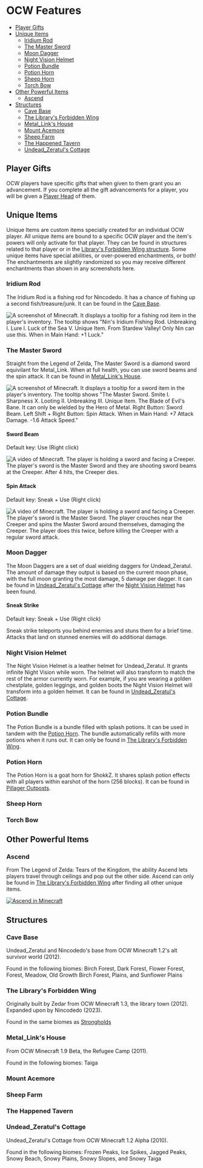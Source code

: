 # OCW Features

* [Player Gifts](#player-gifts)
* [Unique Items](#unique-items)
  * [Iridium Rod](#iridium-rod)
  * [The Master Sword](#the-master-sword)
  * [Moon Dagger](#moon-dagger)
  * [Night Vision Helmet](#night-vision-helmet)
  * [Potion Bundle](#potion-bundle)
  * [Potion Horn](#potion-horn)
  * [Sheep Horn](#sheep-horn)
  * [Torch Bow](#torch-bow)
* [Other Powerful Items](#other-powerful-items)
  * [Ascend](#ascend)
* [Structures](#structures)
  * [Cave Base](#cave-base)
  * [The Library's Forbidden Wing](#the-librarys-forbidden-wing)
  * [Metal_Link's House](#metal_links-house)
  * [Mount Acemore](#mount-acemore)
  * [Sheep Farm](#sheep-farm)
  * [The Happened Tavern](#the-happened-tavern)
  * [Undead_Zeratul's Cottage](#undead_zeratuls-cottage)

## Player Gifts

OCW players have specific gifts that when given to them grant you an advancement. If you complete all the gift advancements for a player, you will be given a [Player Head](https://minecraft.wiki/w/Player_Head#Player_skins) of them.

## Unique Items

Unique Items are custom items specially created for an individual OCW player. All unique items are bound to a specific OCW player and the item's powers will only activate for that player. They can be found in structures related to that player or in the [Library's Forbidden Wing structure](#the-librarys-forbidden-wing). Some unique items have special abilities, or over-powered enchantments, or both! The enchantments are slightly randomized so you may receive different enchantments than shown in any screenshots here.

### Iridium Rod

The Iridium Rod is a fishing rod for Nincodedo. It has a chance of fishing up a second fish/treasure/junk. It can be found in the [Cave Base](#cave-base).

![A screenshot of Minecraft. It displays a tooltip for a fishing rod item in the player's inventory. The tooltip shows "Nin's Iridium Fishing Rod. Unbreaking I. Lure I. Luck of the Sea V. Unique Item. From Stardew Valley! Only Nin can use this. When in Main Hand: +1 Luck."](/images/iridium_fishing_rod_tooltip.png)

### The Master Sword

Straight from the Legend of Zelda, The Master Sword is a diamond sword equivilant for Metal_Link. When at full health, you can use sword beams and the spin attack. It can be found in [Metal_Link's House](#metal_links-house).

![A screenshot of Minecraft. It displays a tooltip for a sword item in the player's inventory. The tooltip shows "The Master Sword. Smite I. Sharpness X. Looting II. Unbreaking III. Unique Item. The Blade of Evil's Bane. It can only be wielded by the Hero of Metal. Right Button: Sword Beam. Left Shift + Right Button: Spin Attack. When in Main Hand: +7 Attack Damage. -1.6 Attack Speed."](/images/master_sword_tooltip.png)

#### Sword Beam

Default key: Use (Right click)

![A video of Minecraft. The player is holding a sword and facing a Creeper. The player's sword is the Master Sword and they are shooting sword beams at the Creeper. After 4 hits, the Creeper dies.](/images/sword_beam_demo.gif)

#### Spin Attack

Default key: Sneak + Use (Right click)

![A video of Minecraft. The player is holding a sword and facing a Creeper. The player's sword is the Master Sword. The player crouches near the Creeper and spins the Master Sword around themselves, damaging the Creeper. The player does this twice, before killing the Creeper with a regular sword attack.](/images/spin_attack_demo.gif)

### Moon Dagger

The Moon Daggers are a set of dual wielding daggers for Undead_Zeratul. The amount of damage they output is based on the current moon phase, with the full moon granting the most damage, 5 damage per dagger. It can be found in [Undead_Zeratul's Cottage](#undead_zeratuls-cottage) after the [Night Vision Helmet](#night-vision-helmet) has been found.

#### Sneak Strike

Default key: Sneak + Use (Right click)

Sneak strike teleports you behind enemies and stuns them for a brief time. Attacks that land on stunned enemies will do additional damage.

### Night Vision Helmet

The Night Vision Helmet is a leather helmet for Undead_Zeratul. It grants infinite Night Vision while worn. The helmet will also transform to match the rest of the armor currently worn. For example, if you are wearing a golden chestplate, golden leggings, and golden boots the Night Vision Helmet will transform into a golden helmet. It can be found in [Undead_Zeratul's Cottage](#undead_zeratuls-cottage).

### Potion Bundle

The Potion Bundle is a bundle filled with splash potions. It can be used in tandem with the [Potion Horn](#potion-horn). The bundle automatically refills with more potions when it runs out. It can only be found in [The Library's Forbidden Wing](#the-librarys-forbidden-wing).

### Potion Horn

The Potion Horn is a goat horn for ShokkZ. It shares splash potion effects with all players within earshot of the horn (256 blocks). It can be found in [Pillager Outposts](https://minecraft.wiki/w/Pillager_Outpost).

### Sheep Horn

### Torch Bow

## Other Powerful Items

### Ascend

From The Legend of Zelda: Tears of the Kingdom, the ability Ascend lets players travel through ceilings and pop out the other side. Ascend can only be found in [The Library's Forbidden Wing](#the-librarys-forbidden-wing) after finding all other unique items.

[![Ascend in Minecraft](http://img.youtube.com/vi/oNrsQmt_Jq0/0.jpg)](http://www.youtube.com/watch?v=oNrsQmt_Jq0 "Ascend in Minecraft")

## Structures

### Cave Base

Undead_Zeratul and Nincodedo's base from OCW Minecraft 1.2's alt survivor world (2012).

Found in the following biomes: Birch Forest, Dark Forest, Flower Forest, Forest, Meadow, Old Growth Birch Forest, Plains, and Sunflower Plains

### The Library's Forbidden Wing

Originally built by Zedar from OCW Minecraft 1.3, the library town (2012). Expanded upon by Nincodedo (2023).

Found in the same biomes as [Strongholds](https://minecraft.wiki/w/Stronghold)

### Metal_Link's House

From OCW Minecraft 1.9 Beta, the Refugee Camp (2011).

Found in the following biomes: Taiga

### Mount Acemore

### Sheep Farm

### The Happened Tavern

### Undead_Zeratul's Cottage

Undead_Zeratul's Cottage from OCW Minecraft 1.2 Alpha (2010).

Found in the following biomes: Frozen Peaks, Ice Spikes, Jagged Peaks, Snowy Beach, Snowy Plains, Snowy Slopes, and Snowy Taiga

